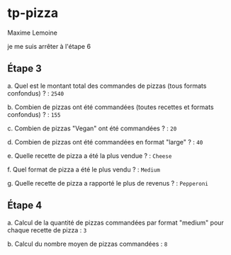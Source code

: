 # tp-pizza

Maxime Lemoine

je me suis arrêter à l'étape 6

## Étape 3

a. Quel est le montant total des commandes de pizzas (tous formats confondus) ? : ```2540```

b. Combien de pizzas ont été commandées (toutes recettes et formats
confondus) ? : ```155```

c. Combien de pizzas "Vegan" ont été commandées ? : ```20```

d. Combien de pizzas ont été commandées en format "large" ? : ```40```

e. Quelle recette de pizza a été la plus vendue ? : ```Cheese```

f. Quel format de pizza a été le plus vendu ? : ```Medium```

g. Quelle recette de pizza a rapporté le plus de revenus ? : ```Pepperoni```

## Étape 4

a. Calcul de la quantité de pizzas commandées par format "medium" pour chaque recette de pizza : ```3```

b. Calcul du nombre moyen de pizzas commandées : ```8```